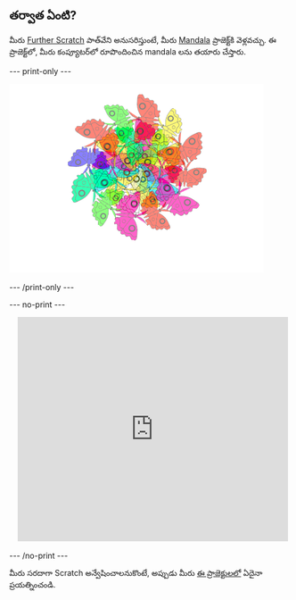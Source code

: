 ## తర్వాత ఏంటి?

మీరు [Further Scratch](https://projects.raspberrypi.org/en/pathways/further-scratch) పాత్‌వేని అనుసరిస్తుంటే, మీరు [Mandala](https://projects.raspberrypi.org/en/projects/mandala) ప్రాజెక్ట్‌కి వెళ్లవచ్చు. ఈ ప్రాజెక్ట్‌లో, మీరు కంప్యూటర్‌లో రూపొందించిన mandala లను తయారు చేస్తారు.

--- print-only ---

![Mandala ప్రాజెక్ట్](images/mandala.png)

--- /print-only ---

--- no-print ---

<div class="scratch-preview" style="margin-left: 15px;">
  <iframe allowtransparency="true" width="485" height="402" src="https://scratch.mit.edu/projects/embed/536953224/?autostart=false" frameborder="0"></iframe>
</div>

--- /no-print ---

మీరు సరదాగా Scratch అన్వేషించాలనుకొంటే, అప్పుడు మీరు [ఈ ప్రాజెక్టులలో](https://projects.raspberrypi.org/en/projects?software%5B%5D=scratch&curriculum%5B%5D=%201) ఏదైనా ప్రయత్నించండి.
